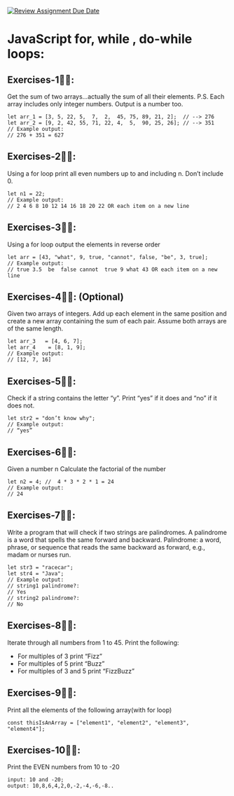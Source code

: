 [![Review Assignment Due Date](https://classroom.github.com/assets/deadline-readme-button-24ddc0f5d75046c5622901739e7c5dd533143b0c8e959d652212380cedb1ea36.svg)](https://classroom.github.com/a/-QeC_uE0)
# JavaScript for, while , do-while loops:

## Exercises-1👨‍💻:  

Get the sum of two arrays…actually the sum of all their elements.
P.S. Each array includes only integer numbers. Output is a number too.

```
let arr_1 = [3, 5, 22, 5,  7,  2,  45, 75, 89, 21, 2];  // --> 276
let arr_2 = [9, 2, 42, 55, 71, 22, 4,  5,  90, 25, 26]; // --> 351
// Example output: 
// 276 + 351 = 627
```

## Exercises-2👨‍💻:

Using a for loop print all even numbers up to and including n. Don’t include 0.

```
let n1 = 22; 
// Example output: 
// 2 4 6 8 10 12 14 16 18 20 22 OR each item on a new line
```

## Exercises-3👨‍💻:

Using a for loop output the elements in reverse order


```
let arr = [43, "what", 9, true, "cannot", false, "be", 3, true];
// Example output: 
// true 3.5  be  false cannot  true 9 what 43 OR each item on a new line
```

## Exercises-4👨‍💻: (Optional)

Given two arrays of integers. Add up each element in the same position and
create a new array containing the sum of each pair. Assume both arrays are of the same length.

```
let arr_3   = [4, 6, 7];
let arr_4    = [8, 1, 9];
// Example output: 
// [12, 7, 16]
```

## Exercises-5👨‍💻:

Check if a string contains the letter “y”. Print “yes” if it does and “no” if it does not.

```
let str2 = "don’t know why";
// Example output: 
// “yes” 
```

## Exercises-6👨‍💻:

Given a number n Calculate the factorial of the number

```
let n2 = 4; //  4 * 3 * 2 * 1 = 24
// Example output:
// 24
```

## Exercises-7👨‍💻:

Write a program that will check if two strings are palindromes. A palindrome is a word that spells the same forward and backward.
Palindrome: a word, phrase, or sequence that reads the same backward as
forward, e.g., madam or nurses run.

```
let str3 = "racecar";
let str4 = "Java";
// Example output:
// string1 palindrome?: 
// Yes 
// string2 palindrome?: 
// No 
```

## Exercises-8👨‍💻:

Iterate through all numbers from 1 to 45. Print the following:
- For multiples of 3 print “Fizz”
- For multiples of 5 print “Buzz”
- For multiples of 3 and 5 print “FizzBuzz”

## Exercises-9👨‍💻:

Print all the elements of the following array(with for loop)

```
const thisIsAnArray = ["element1", "element2", "element3", "element4"];
```

## Exercises-10👨‍💻:

Print the EVEN numbers from 10 to -20

```
input: 10 and -20;
output: 10,8,6,4,2,0,-2,-4,-6,-8..
```